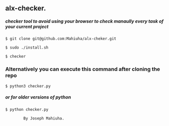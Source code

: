 ## alx-checker.

##### checker tool to avoid using your browser to check manaully every task of your current project

```$ git clone git@github.com:Mahiuha/alx-cheker.git```

```$ sudo ./install.sh```

```$ checker```

### Alternatively you can execute this command after cloning the repo

```$ python3 checker.py```

##### or for older versions of python

```$ python checker.py```

            By Joseph Mahiuha.
